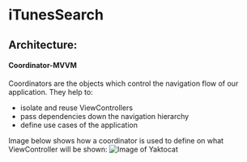 # iTunesSearch
## Architecture:
#### Coordinator-MVVM
Coordinators are the objects which control the navigation flow of our application. They help to:

* isolate and reuse ViewControllers
* pass dependencies down the navigation hierarchy
* define use cases of the application

Image below shows how a coordinator is used to define on what ViewController will be shown:
![Image of Yaktocat](https://octodex.github.com/images/yaktocat.png)